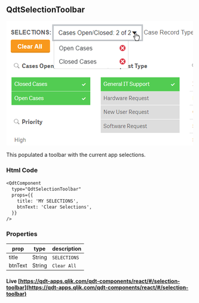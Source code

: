 ## QdtSelectionToolbar

![QdtSelectionToolbar](../assets/selectionToolbar.png "QdtSelectionToolbar")

This populated a toolbar with the current app selections.

### Html Code

```
<QdtComponent
  type="QdtSelectionToolbar"
  props={{
    title: 'MY SELECTIONS',
    btnText: 'Clear Selections',
  }}
/>
```

### Properties

| prop             | type          | description   |
| ---------------- | ------------- | ------------- |
| title            | String        | `SELECTIONS`  |
| btnText          | String        | `Clear All `  |


#### Live [https://qdt-apps.qlik.com/qdt-components/react/#/selection-toolbar](https://qdt-apps.qlik.com/qdt-components/react/#/selection-toolbar)